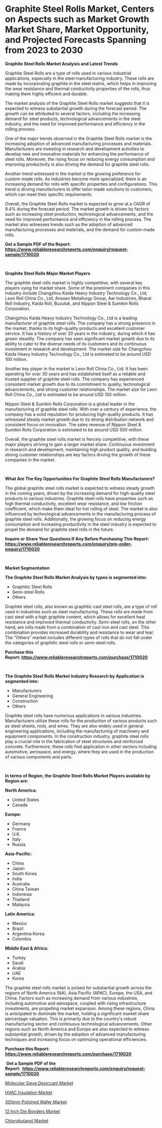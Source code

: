 <p><h1>Graphite Steel Rolls Market, Centers on Aspects such as Market Growth Market Share, Market Opportunity, and Projected Forecasts Spanning from 2023 to 2030</h1></p><p><strong>Graphite Steel Rolls Market Analysis and Latest Trends</strong></p>
<p><p>Graphite Steel Rolls are a type of rolls used in various industrial applications, especially in the steel manufacturing industry. These rolls are made by incorporating graphite in the steel matrix, which helps in improving the wear resistance and thermal conductivity properties of the rolls, thus making them highly efficient and durable.</p><p>The market analysis of the Graphite Steel Rolls market suggests that it is expected to witness substantial growth during the forecast period. The growth can be attributed to several factors, including the increasing demand for steel products, technological advancements in the steel industry, and the need for improved performance and efficiency in the rolling process.</p><p>One of the major trends observed in the Graphite Steel Rolls market is the increasing adoption of advanced manufacturing processes and materials. Manufacturers are investing in research and development activities to develop new and innovative materials for enhancing the performance of steel rolls. Moreover, the rising focus on reducing energy consumption and improving productivity is also driving the demand for graphite steel rolls.</p><p>Another trend witnessed in the market is the growing preference for custom-made rolls. As industries become more specialized, there is an increasing demand for rolls with specific properties and configurations. This trend is driving manufacturers to offer tailor-made solutions to customers, which can meet their specific requirements.</p><p>Overall, the Graphite Steel Rolls market is expected to grow at a CAGR of 9.4% during the forecast period. The market growth is driven by factors such as increasing steel production, technological advancements, and the need for improved performance and efficiency in the rolling process. The market also witnesses trends such as the adoption of advanced manufacturing processes and materials, and the demand for custom-made rolls.</p></p>
<p><strong>Get a Sample PDF of the Report:&nbsp; <a href="https://www.reliableresearchreports.com/enquiry/request-sample/1710020">https://www.reliableresearchreports.com/enquiry/request-sample/1710020</a></strong></p>
<p>&nbsp;</p>
<p><strong>Graphite Steel Rolls Major Market Players</strong></p>
<p><p>The graphite steel rolls market is highly competitive, with several key players vying for market share. Some of the prominent companies in this industry include Changzhou Kaida Heavy Industry Technology Co., Ltd, Leon Roll China Co., Ltd, Anssen Metallurgy Group, Aar Industries, Bharat Roll Industry, Kaida Roll, Buzuluk, and Nippon Steel & Sumikin Rolls Corporation. </p><p>Changzhou Kaida Heavy Industry Technology Co., Ltd is a leading manufacturer of graphite steel rolls. The company has a strong presence in the market, thanks to its high-quality products and excellent customer service. It has a history of over 20 years in the industry, during which it has grown steadily. The company has seen significant market growth due to its ability to cater to the diverse needs of its customers and its continuous investment in research and development. The market size for Changzhou Kaida Heavy Industry Technology Co., Ltd is estimated to be around USD 100 million.</p><p>Another key player in the market is Leon Roll China Co., Ltd. It has been operating for over 30 years and has established itself as a reliable and trusted supplier of graphite steel rolls. The company has experienced consistent market growth due to its commitment to quality, technological advancements, and strong customer relationships. The market size for Leon Roll China Co., Ltd is estimated to be around USD 150 million.</p><p>Nippon Steel & Sumikin Rolls Corporation is a global leader in the manufacturing of graphite steel rolls. With over a century of experience, the company has a solid reputation for producing high-quality products. It has witnessed steady market growth due to its strong distribution network and consistent focus on innovation. The sales revenue of Nippon Steel & Sumikin Rolls Corporation is estimated to be around USD 500 million.</p><p>Overall, the graphite steel rolls market is fiercely competitive, with these major players striving to gain a larger market share. Continuous investment in research and development, maintaining high product quality, and building strong customer relationships are key factors driving the growth of these companies in the market.</p></p>
<p>&nbsp;</p>
<p><strong>What Are The Key Opportunities For Graphite Steel Rolls Manufacturers?</strong></p>
<p><p>The global graphite steel rolls market is expected to witness steady growth in the coming years, driven by the increasing demand for high-quality steel products in various industries. Graphite steel rolls have properties such as high thermal conductivity, excellent wear resistance, and low friction coefficient, which make them ideal for hot rolling of steel. The market is also influenced by technological advancements in the manufacturing process of graphite steel rolls. Additionally, the growing focus on reducing energy consumption and increasing productivity in the steel industry is expected to propel the demand for graphite steel rolls in the future.</p></p>
<p><strong>Inquire or Share Your Questions If Any Before Purchasing This Report: <a href="https://www.reliableresearchreports.com/enquiry/pre-order-enquiry/1710020">https://www.reliableresearchreports.com/enquiry/pre-order-enquiry/1710020</a></strong></p>
<p>&nbsp;</p>
<p><strong>Market Segmentation</strong></p>
<p><strong>The Graphite Steel Rolls Market Analysis by types is segmented into:</strong></p>
<p><ul><li>Graphitic Steel Rolls</li><li>Semi-steel Rolls</li><li>Others</li></ul></p>
<p><p>Graphite steel rolls, also known as graphitic cast steel rolls, are a type of roll used in industries such as steel manufacturing. These rolls are made from cast steel with a high graphite content, which allows for excellent heat resistance and improved thermal conductivity. Semi-steel rolls, on the other hand, are rolls made from a combination of cast iron and cast steel. This combination provides increased durability and resistance to wear and tear. The "Others" market includes different types of rolls that do not fall under the categories of graphitic steel rolls or semi-steel rolls.</p></p>
<p><strong>Purchase this Report:&nbsp;<a href="https://www.reliableresearchreports.com/purchase/1710020">https://www.reliableresearchreports.com/purchase/1710020</a></strong></p>
<p>&nbsp;</p>
<p><strong>The Graphite Steel Rolls Market Industry Research by Application is segmented into:</strong></p>
<p><ul><li>Manufacturers</li><li>General Engineering</li><li>Construction</li><li>Others</li></ul></p>
<p><p>Graphite steel rolls have numerous applications in various industries. Manufacturers utilize these rolls for the production of various products such as steel sheets, rods, and wires. They are also widely used in general engineering applications, including the manufacturing of machinery and equipment components. In the construction industry, graphite steel rolls play a crucial role in the fabrication of steel structures and reinforced concrete. Furthermore, these rolls find application in other sectors including automotive, aerospace, and energy, where they are used in the production of various components and parts.</p></p>
<p>&nbsp;</p>
<p><strong>In terms of Region, the Graphite Steel Rolls Market Players available by Region are:</strong></p>
<p>
    <p> <strong> North America: </strong>
        <ul>
            <li>United States</li>
            <li>Canada</li>
        </ul>
        </p> 
    <p> <strong> Europe: </strong>
        <ul>
            <li>Germany</li>
            <li>France</li>
            <li>U.K.</li>
            <li>Italy</li>
            <li>Russia</li>
        </ul>
        </p> 
    <p> <strong> Asia-Pacific: </strong>
        <ul>
            <li>China</li>
            <li>Japan</li>
            <li>South Korea</li>
            <li>India</li>
            <li>Australia</li>
            <li>China Taiwan</li>
            <li>Indonesia</li>
            <li>Thailand</li>
            <li>Malaysia</li>
        </ul>
        </p> 
    <p> <strong> Latin America: </strong>
        <ul>
            <li>Mexico</li>
            <li>Brazil</li>
            <li>Argentina Korea</li>
            <li>Colombia</li>
        </ul>
        </p> 
    <p> <strong> Middle East & Africa: </strong>
        <ul>
            <li>Turkey</li>
            <li>Saudi</li>
            <li>Arabia</li>
            <li>UAE</li>
            <li>Korea</li>
        </ul>
    </p>
    </p>
<p><p>The graphite steel rolls market is poised for substantial growth across the regions of North America (NA), Asia Pacific (APAC), Europe, the USA, and China. Factors such as increasing demand from various industries, including automotive and aerospace, coupled with rising infrastructure investments, are propelling market expansion. Among these regions, China is anticipated to dominate the market, holding a significant market share percentage valuation. This is primarily due to the country's robust manufacturing sector and continuous technological advancements. Other regions such as North America and Europe are also expected to witness substantial growth, driven by the adoption of advanced manufacturing techniques and increasing focus on optimizing operational efficiencies.</p></p>
<p><strong>Purchase this Report: <a href="https://www.reliableresearchreports.com/purchase/1710020">https://www.reliableresearchreports.com/purchase/1710020</a></strong></p>
<p>&nbsp;<strong>Get a Sample PDF of the Report:&nbsp;&nbsp;<a href="https://www.reliableresearchreports.com/enquiry/request-sample/1710020">https://www.reliableresearchreports.com/enquiry/request-sample/1710020</a></strong></p>
<p><strong></strong></p>
<p><p><a href="https://www.linkedin.com/pulse/molecular-sieve-desiccant-market-research-report-provides-1a0qc/">Molecular Sieve Desiccant Market</a></p><p><a href="https://www.linkedin.com/pulse/hvac-insulation-market-size-growth-forecast-from-2023--0ucyc/">HVAC Insulation Market</a></p><p><a href="https://medium.com/@jarredmertz2772/300mm-polished-wafer-market-analysis-and-sze-forecasted-for-period-from-2023-to-2030-d0d0f12d7723">300mm Polished Wafer Market</a></p><p><a href="https://medium.com/@reyeshowell655/12-inch-die-bonders-nbsp-market-focuses-on-market-share-size-and-projected-forecast-till-2030-25177050a416">12 Inch Die Bonders Market</a></p><p><a href="https://www.linkedin.com/pulse/chlorobutanol-market-research-report-provides-thorough-tm1cc/">Chlorobutanol Market</a></p></p>